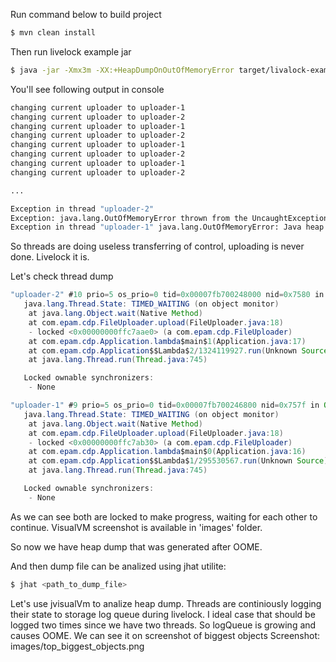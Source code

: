 Run command below to build project

```sh
$ mvn clean install
```

Then run livelock example jar

```sh
$ java -jar -Xmx3m -XX:+HeapDumpOnOutOfMemoryError target/livalock-example-1.0-SNAPSHOT.jar
```

You'll see following output in console

```sh
changing current uploader to uploader-1
changing current uploader to uploader-2
changing current uploader to uploader-1
changing current uploader to uploader-2
changing current uploader to uploader-1
changing current uploader to uploader-2
changing current uploader to uploader-1
changing current uploader to uploader-2

...

Exception in thread "uploader-2"
Exception: java.lang.OutOfMemoryError thrown from the UncaughtExceptionHandler in thread "uploader-2"
Exception in thread "uploader-1" java.lang.OutOfMemoryError: Java heap space
```

So threads are doing useless transferring of control, uploading is never done. Livelock it is.

Let's check thread dump

```java
"uploader-2" #10 prio=5 os_prio=0 tid=0x00007fb700248000 nid=0x7580 in Object.wait() [0x00007fb6ed646000]
   java.lang.Thread.State: TIMED_WAITING (on object monitor)
	at java.lang.Object.wait(Native Method)
	at com.epam.cdp.FileUploader.upload(FileUploader.java:18)
	- locked <0x00000000ffc7aae0> (a com.epam.cdp.FileUploader)
	at com.epam.cdp.Application.lambda$main$1(Application.java:17)
	at com.epam.cdp.Application$$Lambda$2/1324119927.run(Unknown Source)
	at java.lang.Thread.run(Thread.java:745)

   Locked ownable synchronizers:
	- None

"uploader-1" #9 prio=5 os_prio=0 tid=0x00007fb700246800 nid=0x757f in Object.wait() [0x00007fb6ed747000]
   java.lang.Thread.State: TIMED_WAITING (on object monitor)
	at java.lang.Object.wait(Native Method)
	at com.epam.cdp.FileUploader.upload(FileUploader.java:18)
	- locked <0x00000000ffc7ab30> (a com.epam.cdp.FileUploader)
	at com.epam.cdp.Application.lambda$main$0(Application.java:16)
	at com.epam.cdp.Application$$Lambda$1/295530567.run(Unknown Source)
	at java.lang.Thread.run(Thread.java:745)

   Locked ownable synchronizers:
	- None
```

As we can see both are locked to make progress, waiting for each other to continue.
VisualVM screenshot is available in 'images' folder.

So now we have heap dump that was generated after OOME.

And then dump file can be analized using jhat utilite:
```sh
$ jhat <path_to_dump_file>
```

Let's use jvisualVm to analize heap dump. Threads are continiously logging their state to storage log queue during livelock.
I ideal case that should be logged two times since we have two threads. So logQueue is growing and causes OOME.
We can see it on screenshot of biggest objects
Screenshot: images/top_biggest_objects.png

